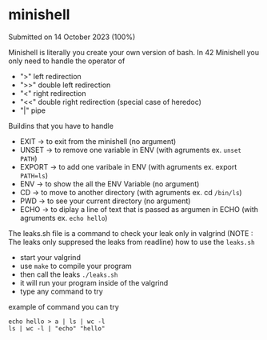 # minishell

Submitted on 14 October 2023 (100%)

Minishell is literally you create your own version of bash.
In 42 Minishell you only need to handle the operator of 
- ">" left redirection 
- ">>" double left redirection
- "<" right redirection
- "<<" double right redirection (special case of heredoc)
- "|" pipe

Buildins that you have to handle
- EXIT -> to exit from the minishell (no argument)
- UNSET -> to remove one variable in ENV (with agruments ex. `unset PATH`)
- EXPORT -> to add one varibale in ENV (with agruments ex. export `PATH=ls`)
- ENV -> to show the all the ENV Variable (no argument)
- CD -> to move to another directory (with agruments ex. cd `/bin/ls`)
- PWD -> to see your current directory (no argument)
- ECHO -> to diplay a line of text that is passed as argumen in ECHO (with agruments ex. `echo hello`)

The leaks.sh file is a command to check your leak only in valgrind
(NOTE : The leaks only suppresed the leaks from readline)
how to use the `leaks.sh`
- start your valgrind
- use `make` to compile your program
- then call the leaks `./leaks.sh`
- it will run your program inside of the valgrind
- type any command to try

example of command you can try
```
echo hello > a | ls | wc -l
ls | wc -l | "echo" "hello"
```
